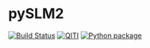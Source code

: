 # pySLM2
[![Build Status](https://travis-ci.com/QITI/pySLM2.svg?token=xSs5fuRXrstsaQszpyBB&branch=master)](https://travis-ci.com/QITI/pySLM2)
[![QITI](https://circleci.com/gh/QITI/pySLM2.svg?style=svg&circle-token=fb1c6f5478c88791c454c4a3f85d4de17b23f5d2)](https://circleci.com/gh/QITI/pySLM2)
[![Python package](https://github.com/QITI/pySLM2/actions/workflows/python-package.yml/badge.svg)](https://github.com/QITI/pySLM2/actions/workflows/python-package.yml)

